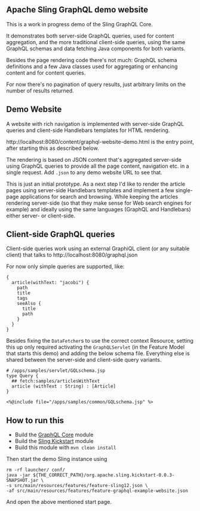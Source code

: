 Apache Sling GraphQL demo website
----

This is a work in progress demo of the Sling GraphQL Core.

It demonstrates both server-side GraphQL queries, used for content aggregation, and the 
more traditional client-side queries, using the same GraphQL schemas and data fetching
Java components for both variants.

Besides the page rendering code there's not much: GraphQL schema definitions and a few
Java classes used for aggregating or enhancing content and for content queries.

For now there's no pagination of query results, just arbitrary limits on the number
of results returned.

## Demo Website

A website with rich navigation is implemented with server-side GraphQL queries and client-side
Handlebars templates for HTML rendering.

http://localhost:8080/content/graphql-website-demo.html is the entry point, after starting
this as described below.

The rendering is based on JSON content that's aggregated server-side using GraphQL queries
to provide all the page content, navigation etc. in a single request. Add `.json` to any
demo website URL to see that.

This is just an initial prototype. As a next step I'd like to render the article pages using
server-side Handlebars templates and implement a few single-page applications for search
and browsing. While keeping the articles rendering server-side (so that they make sense
for Web search engines for example) and ideally using the same languages (GraphQL and
Handlebars) either server- or client-side.

## Client-side GraphQL queries

Client-side queries work using an external GraphiQL client (or any suitable client) that
talks to http://localhost:8080/graphql.json

For now only simple queries are supported, like:

    {
      article(withText: "jacobi") {
        path
        title
        tags
        seeAlso {
          title
          path
        }
      }
    }

Besides fixing the `DataFetcher`s to use the correct context Resource, setting this up
only required activating the `GraphQLServlet` (in the Feature Model that starts this demo)
and adding the below schema file. Everything else is shared between the server-side and 
client-side query variants.

    # /apps/samples/servlet/GQLschema.jsp
    type Query {
      ## fetch:samples/articlesWithText
      article (withText : String) : [Article]
    }
    
    <%@include file="/apps/samples/common/GQLschema.jsp" %>

## How to run this

* Build the [GraphQL Core](https://github.com/apache/sling-org-apache-sling-graphql-core/) module
* Build the [Sling Kickstart](https://github.com/apache/sling-org-apache-sling-kickstart) module
* Build this module with `mvn clean install`

Then start the demo Sling instance using

    rm -rf launcher/ conf/
    java -jar ${THE_CORRECT_PATH}/org.apache.sling.kickstart-0.0.3-SNAPSHOT.jar \
    -s src/main/resources/features/feature-sling12.json \
    -af src/main/resources/features/feature-graphql-example-website.json 

And open the above mentioned start page.
